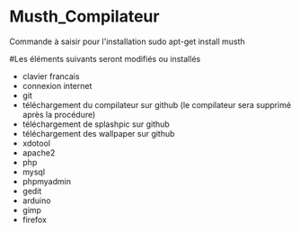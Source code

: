 # Musth_Compilateur

Commande à saisir pour l'installation
sudo apt-get install musth


#Les éléments suivants seront modifiés ou installés


- clavier francais
- connexion internet
- git
- téléchargement du compilateur sur github (le compilateur sera supprimé après la procédure)
- téléchargement de splashpic sur github
- téléchargement des wallpaper sur github
- xdotool
- apache2
- php
- mysql
- phpmyadmin
- gedit
- arduino
- gimp
- firefox
